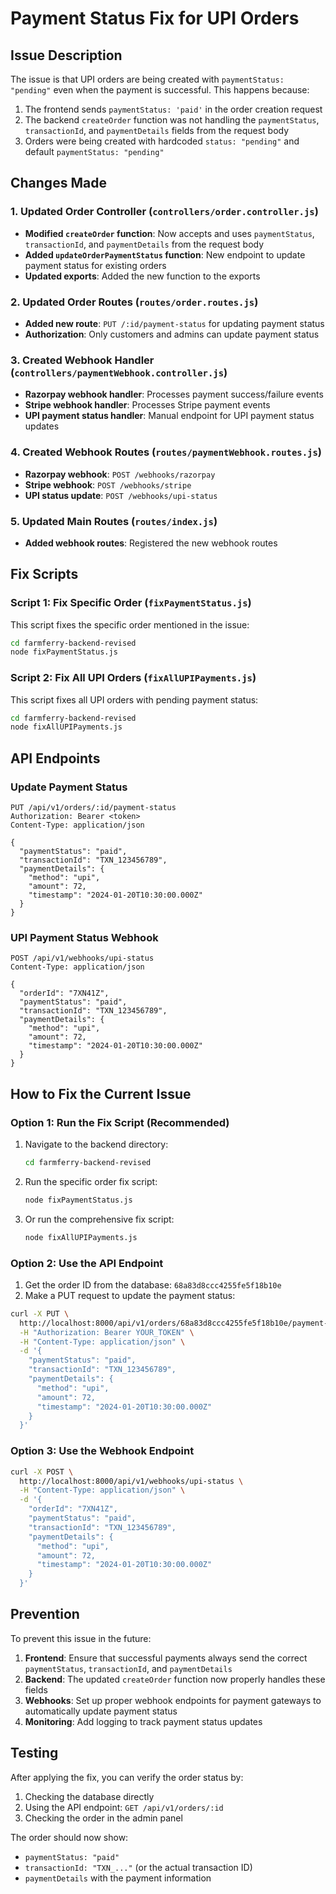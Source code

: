 # Payment Status Fix for UPI Orders

## Issue Description

The issue is that UPI orders are being created with `paymentStatus: "pending"` even when the payment is successful. This happens because:

1. The frontend sends `paymentStatus: 'paid'` in the order creation request
2. The backend `createOrder` function was not handling the `paymentStatus`, `transactionId`, and `paymentDetails` fields from the request body
3. Orders were being created with hardcoded `status: "pending"` and default `paymentStatus: "pending"`

## Changes Made

### 1. Updated Order Controller (`controllers/order.controller.js`)

- **Modified `createOrder` function**: Now accepts and uses `paymentStatus`, `transactionId`, and `paymentDetails` from the request body
- **Added `updateOrderPaymentStatus` function**: New endpoint to update payment status for existing orders
- **Updated exports**: Added the new function to the exports

### 2. Updated Order Routes (`routes/order.routes.js`)

- **Added new route**: `PUT /:id/payment-status` for updating payment status
- **Authorization**: Only customers and admins can update payment status

### 3. Created Webhook Handler (`controllers/paymentWebhook.controller.js`)

- **Razorpay webhook handler**: Processes payment success/failure events
- **Stripe webhook handler**: Processes Stripe payment events
- **UPI payment status handler**: Manual endpoint for UPI payment status updates

### 4. Created Webhook Routes (`routes/paymentWebhook.routes.js`)

- **Razorpay webhook**: `POST /webhooks/razorpay`
- **Stripe webhook**: `POST /webhooks/stripe`
- **UPI status update**: `POST /webhooks/upi-status`

### 5. Updated Main Routes (`routes/index.js`)

- **Added webhook routes**: Registered the new webhook routes

## Fix Scripts

### Script 1: Fix Specific Order (`fixPaymentStatus.js`)

This script fixes the specific order mentioned in the issue:

```bash
cd farmferry-backend-revised
node fixPaymentStatus.js
```

### Script 2: Fix All UPI Orders (`fixAllUPIPayments.js`)

This script fixes all UPI orders with pending payment status:

```bash
cd farmferry-backend-revised
node fixAllUPIPayments.js
```

## API Endpoints

### Update Payment Status
```
PUT /api/v1/orders/:id/payment-status
Authorization: Bearer <token>
Content-Type: application/json

{
  "paymentStatus": "paid",
  "transactionId": "TXN_123456789",
  "paymentDetails": {
    "method": "upi",
    "amount": 72,
    "timestamp": "2024-01-20T10:30:00.000Z"
  }
}
```

### UPI Payment Status Webhook
```
POST /api/v1/webhooks/upi-status
Content-Type: application/json

{
  "orderId": "7XN41Z",
  "paymentStatus": "paid",
  "transactionId": "TXN_123456789",
  "paymentDetails": {
    "method": "upi",
    "amount": 72,
    "timestamp": "2024-01-20T10:30:00.000Z"
  }
}
```

## How to Fix the Current Issue

### Option 1: Run the Fix Script (Recommended)

1. Navigate to the backend directory:
   ```bash
   cd farmferry-backend-revised
   ```

2. Run the specific order fix script:
   ```bash
   node fixPaymentStatus.js
   ```

3. Or run the comprehensive fix script:
   ```bash
   node fixAllUPIPayments.js
   ```

### Option 2: Use the API Endpoint

1. Get the order ID from the database: `68a83d8ccc4255fe5f18b10e`
2. Make a PUT request to update the payment status:

```bash
curl -X PUT \
  http://localhost:8000/api/v1/orders/68a83d8ccc4255fe5f18b10e/payment-status \
  -H "Authorization: Bearer YOUR_TOKEN" \
  -H "Content-Type: application/json" \
  -d '{
    "paymentStatus": "paid",
    "transactionId": "TXN_123456789",
    "paymentDetails": {
      "method": "upi",
      "amount": 72,
      "timestamp": "2024-01-20T10:30:00.000Z"
    }
  }'
```

### Option 3: Use the Webhook Endpoint

```bash
curl -X POST \
  http://localhost:8000/api/v1/webhooks/upi-status \
  -H "Content-Type: application/json" \
  -d '{
    "orderId": "7XN41Z",
    "paymentStatus": "paid",
    "transactionId": "TXN_123456789",
    "paymentDetails": {
      "method": "upi",
      "amount": 72,
      "timestamp": "2024-01-20T10:30:00.000Z"
    }
  }'
```

## Prevention

To prevent this issue in the future:

1. **Frontend**: Ensure that successful payments always send the correct `paymentStatus`, `transactionId`, and `paymentDetails`
2. **Backend**: The updated `createOrder` function now properly handles these fields
3. **Webhooks**: Set up proper webhook endpoints for payment gateways to automatically update payment status
4. **Monitoring**: Add logging to track payment status updates

## Testing

After applying the fix, you can verify the order status by:

1. Checking the database directly
2. Using the API endpoint: `GET /api/v1/orders/:id`
3. Checking the order in the admin panel

The order should now show:
- `paymentStatus: "paid"`
- `transactionId: "TXN_..."` (or the actual transaction ID)
- `paymentDetails` with the payment information
